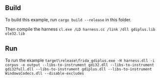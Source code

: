 ## Build

To build this example, run `cargo build --release` in this folder.

Then compile the harness `cl.exe /LD harness.cc /link /dll gdiplus.lib ole32.lib`

## Run

To run the example `target\release\frida_gdiplus.exe -H harness.dll -i corpus -o output --libs-to-instrument gdi32.dll --libs-to-instrument gdi32full.dll --libs-to-instrument gdiplus.dll --libs-to-instrument WindowsCodecs.dll --disable-excludes`
